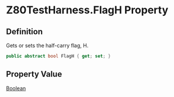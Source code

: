 # Z80TestHarness.FlagH Property
## Definition

Gets or sets the half-carry flag, H.

```c#
public abstract bool FlagH { get; set; }
```

## Property Value

[Boolean](https://learn.microsoft.com/en-gb/dotnet/api/System.Boolean)
